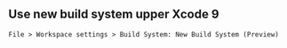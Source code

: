 ## Use new build system upper Xcode 9

`File > Workspace settings > Build System: New Build System (Preview)`
